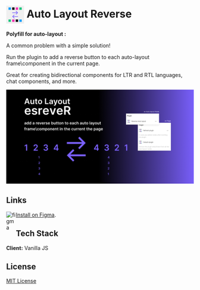 # <img align="center" alt="figma" width="48px" src="https://raw.githubusercontent.com/TalmSnir/FigmaOP-open-source-Figma-plugins/main/Autolayout-Reverse/Plugin-Icon%20Frame-128x128.png" /> Auto Layout Reverse

**Polyfill for auto-layout :**

A common problem with a simple solution!

Run the plugin to add a reverse button to each auto-layout frame\component in the current page.

Great for creating bidirectional components for LTR and RTL languages, chat components, and more.

![plugin-cover art](https://raw.githubusercontent.com/TalmSnir/FigmaOP-open-source-Figma-plugins/main/Autolayout-Reverse/Plugin-Cover%20Art-1920x960.png)

## Links

<img align="left" alt="figma" width="26px" src="https://raw.githubusercontent.com/rahuldkjain/github-profile-readme-generator/master/src/images/icons/Software/figma.svg" />[Install on Figma](https://www.figma.com/community/plugin/1044913520786715800/Auto-Layout-Reverse).

## Tech Stack

**Client:** Vanilla JS

## License

[MIT License](https://github.com/tterb/atomic-design-ui/blob/master/LICENSEs)
